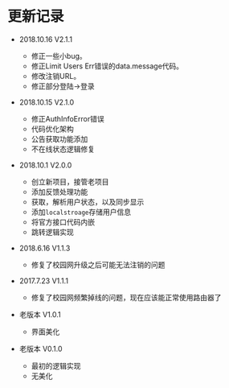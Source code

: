# 更新记录

- 2018.10.16 V2.1.1
  - 修正一些小bug。
  - 修正Limit Users Err错误的data.message代码。
  - 修改注销URL。
  - 修正部分登陆->登录

- 2018.10.15 V2.1.0 
  - 修正AuthInfoError错误
  - 代码优化架构
  - 公告获取功能添加
  - 不在线状态逻辑修复
  
- 2018.10.1 V2.0.0
  - 创立新项目，接管老项目
  - 添加反馈处理功能
  - 获取，解析用户状态，以及同步显示
  - 添加`localstroage`存储用户信息
  - 将官方接口代码内嵌
  - 跳转逻辑实现
  
  
- 2018.6.16 V1.1.3
  - 修复了校园网升级之后可能无法注销的问题
 
 
- 2017.7.23 V1.1.1
  - 修复了校园网频繁掉线的问题，现在应该能正常使用路由器了
  
  
- 老版本 V1.0.1
  - 界面美化
  
  
- 老版本 V0.1.0
  - 最初的逻辑实现
  - 无美化
